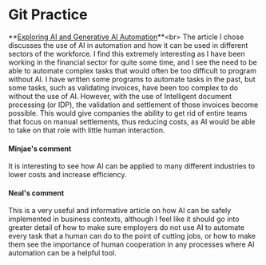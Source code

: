 # Git Practice
**[Exploring AI and Generative AI Automation](https://www.blueprism.com/guides/ai-automation/#:~:text=By%20incorporating%20AI%20into%20RPA,improve%20its%20performance%20over%20time.)**<br>
The article I chose discusses the use of AI in automation and how it can be used in different sectors of the workforce. I find this extremely interesting as I have been working in the financial sector for quite some time, and I see the need to be able to automate complex tasks that would often be too difficult to program without AI. I have written some programs to automate tasks in the past, but some tasks, such as validating invoices, have been too complex to do without the use of AI. However, with the use of Intelligent document processing (or IDP), the validation and settlement of those invoices become possible. This would give companies the ability to get rid of entire teams that focus on manual settlements, thus reducing costs, as AI would be able to take on that role with little human interaction.

#### Minjae's comment
It is interesting to see how AI can be applied to many different industries to lower costs and increase efficiency. 

#### Neal's comment
This is a very useful and informative article on how AI can be safely implemented in business contexts, although I feel like it should go into greater detail of how to make sure employers do not use AI to automate every task that a human can do to the point of cutting jobs, or how to make them see the importance of human cooperation in any processes where AI automation can be a helpful tool.